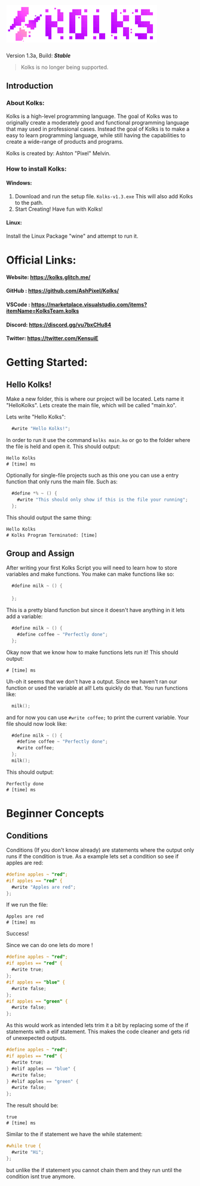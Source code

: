 # ![Kolks Logo](/kolks_full.png "Kolks Logo")

Version 1.3a, Build: ***Stable***

>Kolks is no longer being supported.

## Introduction
### About Kolks:
Kolks is a high-level programming language. The goal of Kolks was to originally create a moderately good and functional programming language that may used in professional cases. Instead the goal of Kolks is to make a easy to learn programming language, while still having the capabilities to create a wide-range of products and programs.

Kolks is created by: Ashton "Pixel" Melvin.

### How to install Kolks:
#### Windows:
1. Download and run the setup file. ``Kolks-v1.3.exe`` This will also add Kolks to the path.  
2. Start Creating! Have fun with Kolks!

#### Linux:
Install the Linux Package "wine" and attempt to run it.

# Official Links:
#### Website: https://kolks.glitch.me/
#### GitHub : https://github.com/AshPixel/Kolks/
#### VSCode : https://marketplace.visualstudio.com/items?itemName=KolksTeam.kolks
#### Discord: https://discord.gg/vu7bxCHu84
#### Twitter: https://twitter.com/KensuiE

# Getting Started:
## Hello Kolks!
Make a new folder, this is where our project will be located. Lets name it "HelloKolks". Lets create the main file, which will be called "main.ko".

Lets write "Hello Kolks":
```objectivec
  #write "Hello Kolks!";
```
In order to run it use the command `kolks main.ko`
or go to the folder where the file is held and open it.
This should output:
```log
Hello Kolks
# [time] ms
```

Optionally for single-file projects such as this one you can use a entry function that only runs the main file. Such as:
```objectivec
  #define *% ~ () {
    #write "This should only show if this is the file your running";
  };
```

This should output the same thing:
```log
Hello Kolks
# Kolks Program Terminated: [time]
```

## Group and Assign
After writing your first Kolks Script you will need to learn how to store variables and make functions.
You make can make functions like so:
```objectivec
  #define milk ~ () {
    
  };
```

This is a pretty bland function but since it doesn't have anything in it lets add a variable:
```objectivec
  #define milk ~ () {
    #define coffee ~ "Perfectly done";
  };
```

Okay now that we know how to make functions lets run it!
This should output:
```log
# [time] ms
```

Uh-oh it seems that we don't have a output.
Since we haven't ran our function or used the variable at all! Lets quickly do that.
You run functions like:
```objectivec
  milk();
```

and for now you can use `#write coffee;` to print the current variable.
Your file should now look like:
```objectivec
  #define milk ~ () {
    #define coffee ~ "Perfectly done";
    #write coffee;
  };
  milk();
```
This should output:
```log
Perfectly done
# [time] ms
```
# Beginner Concepts
## Conditions
Conditions (If you don't know already) are statements where the output only runs if the condition is true.
As a example lets set a condition so see if apples are red:
```objectivec
#define apples ~ "red";
#if apples == "red" {
  #write "Apples are red";
};
``` 
If we run the file:
```log
Apples are red
# [time] ms
```
Success!

Since we can do one lets do more ! 
```objectivec
#define apples ~ "red";
#if apples == "red" {
  #write true;
};
#if apples == "blue" {
  #write false;
};
#if apples == "green" {
  #write false;
};
```

As this would work as intended lets trim it a bit by replacing some of the if statements with a elif statement.
This makes the code cleaner and gets rid of unexepected outputs.

```objectivec
#define apples ~ "red";
#if apples == "red" {
  #write true;
} #elif apples == "blue" {
  #write false;
} #elif apples == "green" {
  #write false;
};
```

The result should be:
```log
true
# [time] ms
```

Similar to the if statement we have the while statement:
```objectivec
#while true {
  #write "Hi";
};
```
but unlike the if statement you cannot chain them and they run until the condition isnt true anymore.
